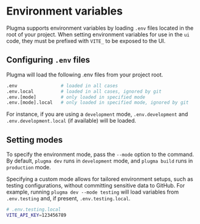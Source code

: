 # Environment variables

Plugma supports environment variables by loading `.env` files located in the root of your project. When setting environment variables for use in the `ui` code, they must be prefixed with `VITE_` to be exposed to the UI.

## Configuring `.env` files

Plugma will load the following .env files from your project root.

```bash
.env                # loaded in all cases
.env.local          # loaded in all cases, ignored by git
.env.[mode]         # only loaded in specified mode
.env.[mode].local   # only loaded in specified mode, ignored by git
```

For instance, if you are using a `development` mode, `.env.development` and `.env.development.local` (if available) will be loaded.

## Setting modes

To specify the environment mode, pass the `--mode` option to the command. By default, `plugma dev` runs in `development` mode, and `plugma build` runs in `production` mode.

Specifying a custom mode allows for tailored environment setups, such as testing configurations, without committing sensitive data to GitHub. For example, running `plugma dev --mode testing` will load variables from `.env.testing` and, if present, `.env.testing.local`.

```bash
# .env.testing.local
VITE_API_KEY=123456789
```
